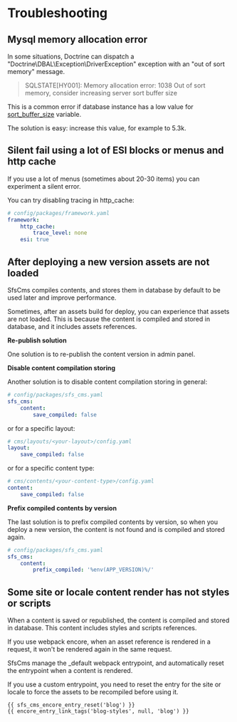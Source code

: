 # Troubleshooting

## Mysql memory allocation error

In some situations, Doctrine can dispatch a "Doctrine\DBAL\Exception\DriverException" exception with an "out of sort memory" message.

> SQLSTATE[HY001]: Memory allocation error: 1038 Out of sort memory, consider increasing server sort buffer size

This is a common error if database instance has a low value for [sort_buffer_size](https://dev.mysql.com/doc/refman/8.0/en/server-system-variables.html#sysvar_sort_buffer_size) variable.

The solution is easy: increase this value, for example to 5.3k.

## Silent fail using a lot of ESI blocks or menus and http cache

If you use a lot of menus (sometimes about 20-30 items) you can experiment a silent error. 

You can try disabling tracing in http_cache:

```yaml
# config/packages/framework.yaml
framework:
    http_cache:
        trace_level: none
    esi: true
```

## After deploying a new version assets are not loaded

SfsCms compiles contents, and stores them in database by default to be used later and improve performance.

Sometimes, after an assets build for deploy, you can experience that assets are not loaded. This is because the 
 content is compiled and stored in database, and it includes assets references.

**Re-publish solution**

One solution is to re-publish the content version in admin panel.

**Disable content compilation storing**

Another solution is to disable content compilation storing in general:

```yaml
# config/packages/sfs_cms.yaml
sfs_cms:
    content:
        save_compiled: false
```

or for a specific layout:

```yaml
# cms/layouts/<your-layout>/config.yaml
layout:
    save_compiled: false
```

or for a specific content type:

```yaml
# cms/contents/<your-content-type>/config.yaml
content:
    save_compiled: false
```

**Prefix compiled contents by version**

The last solution is to prefix compiled contents by version, so when you deploy a new version, the content is not found
 and is compiled and stored again.

```yaml
# config/packages/sfs_cms.yaml
sfs_cms:
    content:
        prefix_compiled: '%env(APP_VERSION)%/'
```

## Some site or locale content render has not styles or scripts

When a content is saved or republished, the content is compiled and stored in database. This content includes styles and scripts references.

If you use webpack encore, when an asset reference is rendered in a request, it won't be rendered again in the same request. 

SfsCms manage the _default webpack entrypoint, and automatically reset the entrypoint when a content is rendered.

If you use a custom entrypoint, you need to reset the entry for the site or locale to force the assets to be recompiled before using it.

```twig
{{ sfs_cms_encore_entry_reset('blog') }}
{{ encore_entry_link_tags('blog-styles', null, 'blog') }}
```
